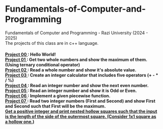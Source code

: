 # Fundamentals-of-Computer-and-Programming
Fundamentals of Computer and Programming - Razi University (2024 - 2025) <br/>
The projects of this class are in c++ language. <br/>
<h4>
  <p>
    <a href="https://github.com/Mohammad-Reza-Karami/Fundamentals-of-Computer-and-Programming/tree/master/Project%2000/Answer.cpp"> Project 00 <a/>: Hello World!
    <br/>
    <a href="https://github.com/Mohammad-Reza-Karami/Fundamentals-of-Computer-and-Programming/tree/master/Project%2001/Answer.cpp"> Project 01 <a/>: Get two whole numbers and show the maximum of them. (Using ternary conditional operator)
    <br/>
    <a href="https://github.com/Mohammad-Reza-Karami/Fundamentals-of-Computer-and-Programming/tree/master/Project%2002/Answer.cpp"> Project 02 <a/>: Read a whole number and show it's absolute value.
    <br/>
    <a href="https://github.com/Mohammad-Reza-Karami/Fundamentals-of-Computer-and-Programming/tree/master/Project%2003/Answer.cpp"> Project 03 <a/>: Create an integer calculator that includes five operators (+ - * / %) 
    <br/>
    <a href="https://github.com/Mohammad-Reza-Karami/Fundamentals-of-Computer-and-Programming/tree/master/Project%2004/Answer.cpp"> Project 04 <a/>: Read an integer number and show the next even number. 
    <br/>
    <a href="https://github.com/Mohammad-Reza-Karami/Fundamentals-of-Computer-and-Programming/tree/master/Project%2005/Answer.cpp"> Project 05 <a/>: Read an integer number and show it is Odd or Even.
    <br/>
    <a href="https://github.com/Mohammad-Reza-Karami/Fundamentals-of-Computer-and-Programming/tree/master/Project%2006/Answer.cpp"> Project 06 <a/>: Implement a given piecewise function.
    <br/>
    <a href="https://github.com/Mohammad-Reza-Karami/Fundamentals-of-Computer-and-Programming/tree/master/Project%2007/Answer.cpp"> Project 07 <a/>: Read two integer numbers (First and Second) and show First and Second such that First will be the maximum.
    <br/>
    <a href="https://github.com/Mohammad-Reza-Karami/Fundamentals-of-Computer-and-Programming/tree/master/Project%2008/Answer.cpp"> Get a positive integer and print nested hollow squares such that the input is the length of the side of the outermost square. (Consider 1x1 square as a hollow one.)
  <p/>
</h4>
